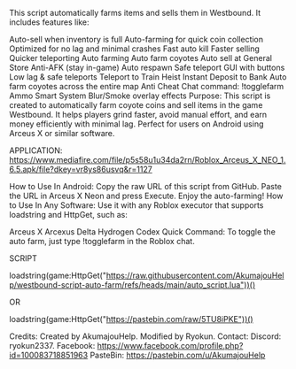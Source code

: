 This script automatically farms items and sells them in Westbound. It includes features like:

Auto-sell when inventory is full
Auto-farming for quick coin collection
Optimized for no lag and minimal crashes
Fast auto kill
Faster selling
Quicker teleporting
Auto farming
Auto farm coyotes
Auto sell at General Store
Anti-AFK (stay in-game)
Auto respawn
Safe teleport
GUI with buttons
Low lag & safe teleports
Teleport to Train Heist
Instant Deposit to Bank
Auto farm coyotes across the entire map
Anti Cheat
Chat command: !togglefarm
Ammo Smart System
Blur/Smoke overlay effects
Purpose: This script is created to automatically farm coyote coins and sell items in the game Westbound. It helps players grind faster, avoid manual effort, and earn money efficiently with minimal lag. Perfect for users on Android using Arceus X or similar software.

APPLICATION: https://www.mediafire.com/file/p5s58u1u34da2rn/Roblox_Arceus_X_NEO_1.6.5.apk/file?dkey=vr8ys86usvq&r=1127

How to Use In Android:
Copy the raw URL of this script from GitHub.
Paste the URL in Arceus X Neon and press Execute.
Enjoy the auto-farming!
How to Use In Any Software:
Use it with any Roblox executor that supports loadstring and HttpGet, such as:

Arceus X
Arcexus
Delta
Hydrogen
Codex
Quick Command: To toggle the auto farm, just type !togglefarm in the Roblox chat.

SCRIPT

loadstring(game:HttpGet("https://raw.githubusercontent.com/AkumajouHelp/westbound-script-auto-farm/refs/heads/main/auto_script.lua"))()

OR

loadstring(game:HttpGet("https://pastebin.com/raw/5TU8iPKE"))()

Credits:
Created by AkumajouHelp. Modified by Ryokun. Contact: Discord: ryokun2337. Facebook: https://www.facebook.com/profile.php?id=100083718851963 PasteBin: https://pastebin.com/u/AkumajouHelp
